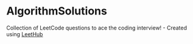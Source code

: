 # AlgorithmSolutions
Collection of LeetCode questions to ace the coding interview! - Created using [LeetHub](https://github.com/QasimWani/LeetHub)
